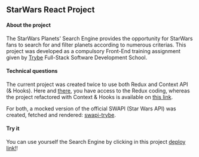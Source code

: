 ## StarWars React Project

#### About the project
The StarWars Planets' Search Engine provides the opportunity for StarWars fans to search for and filter planets according to numerous criterias.
This project was developed as a compulsory Front-End training assignment given by [Trybe](https://www.betrybe.com/) Full-Stack Software Development School.

#### Technical questions
The current project was created twice to use both Redux and Context API (& Hooks).
Here and [there](https://github.com/tryber/sd-05-block16-project-react-redux-starwars-database-filters/pull/14), you have access to the Redux coding, whereas the project refactored with Context & Hooks is available on [this link](https://github.com/tryber/sd-05-project-starwars-datatable-hooks/pull/12/files).

For both, a mocked version of the official SWAPI (Star Wars API) was created, fetched and rendered: [swapi-trybe](https://swapi-trybe.herokuapp.com/documentation).

#### Try it
You can use yourself the Search Engine by clicking in this project [deploy link!](https://juliettebeaudet.github.io/starwars-planets/)!
